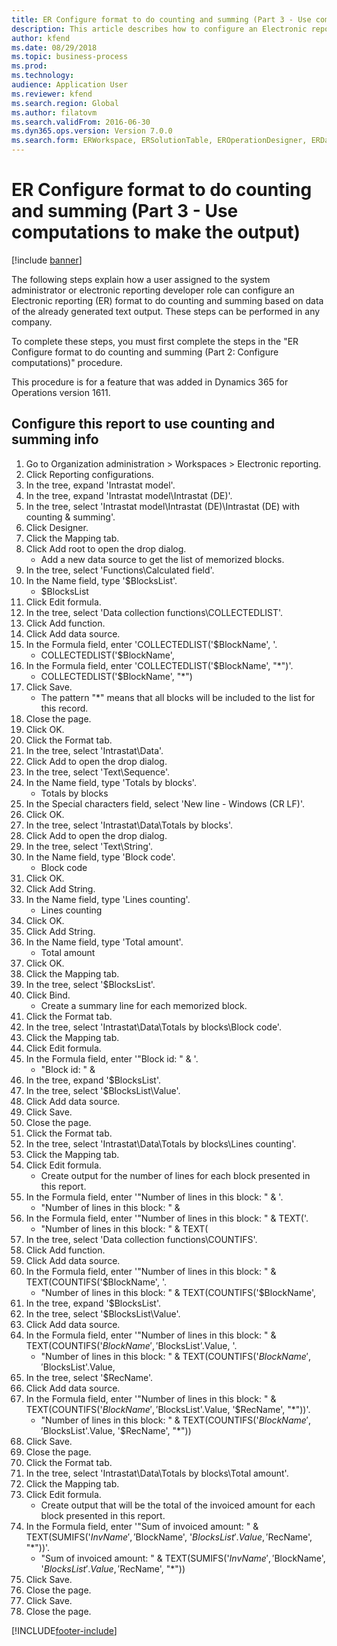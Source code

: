 ```yaml
---
title: ER Configure format to do counting and summing (Part 3 - Use computations to make the output)
description: This article describes how to configure an Electronic reporting format to do counting and summing based on data of the already generated text output. (Part 3)
author: kfend
ms.date: 08/29/2018
ms.topic: business-process
ms.prod: 
ms.technology: 
audience: Application User
ms.reviewer: kfend
ms.search.region: Global
ms.author: filatovm
ms.search.validFrom: 2016-06-30
ms.dyn365.ops.version: Version 7.0.0
ms.search.form: ERWorkspace, ERSolutionTable, EROperationDesigner, ERDataSourceAddDropDialog, ERExpressionDesignerFormula, ERComponentTypeDropDialog
---
```

# ER Configure format to do counting and summing (Part 3 - Use computations to make the output)

[!include [banner](../../includes/banner.md)]

The following steps explain how a user assigned to the system administrator or electronic reporting developer role can configure an Electronic reporting (ER) format to do counting and summing based on data of the already generated text output. These steps can be performed in any company.

To complete these steps, you must first complete the steps in the "ER Configure format to do counting and summing (Part 2: Configure computations)" procedure.

This procedure is for a feature that was added in Dynamics 365 for Operations version 1611.


## Configure this report to use counting and summing info
1. Go to Organization administration > Workspaces > Electronic reporting.
2. Click Reporting configurations.
3. In the tree, expand 'Intrastat model'.
4. In the tree, expand 'Intrastat model\Intrastat (DE)'.
5. In the tree, select 'Intrastat model\Intrastat (DE)\Intrastat (DE) with counting & summing'.
6. Click Designer.
7. Click the Mapping tab.
8. Click Add root to open the drop dialog.
    * Add a new data source to get the list of memorized blocks.  
9. In the tree, select 'Functions\Calculated field'.
10. In the Name field, type '$BlocksList'.
    * $BlocksList  
11. Click Edit formula.
12. In the tree, select 'Data collection functions\COLLECTEDLIST'.
13. Click Add function.
14. Click Add data source.
15. In the Formula field, enter 'COLLECTEDLIST('$BlockName', '.
    * COLLECTEDLIST('$BlockName',  
16. In the Formula field, enter 'COLLECTEDLIST('$BlockName', "*")'.
    * COLLECTEDLIST('$BlockName', "*")  
17. Click Save.
    * The pattern "*" means that all blocks will be included to the list for this record.  
18. Close the page.
19. Click OK.
20. Click the Format tab.
21. In the tree, select 'Intrastat\Data'.
22. Click Add to open the drop dialog.
23. In the tree, select 'Text\Sequence'.
24. In the Name field, type 'Totals by blocks'.
    * Totals by blocks  
25. In the Special characters field, select 'New line - Windows (CR LF)'.
26. Click OK.
27. In the tree, select 'Intrastat\Data\Totals by blocks'.
28. Click Add to open the drop dialog.
29. In the tree, select 'Text\String'.
30. In the Name field, type 'Block code'.
    * Block code  
31. Click OK.
32. Click Add String.
33. In the Name field, type 'Lines counting'.
    * Lines counting  
34. Click OK.
35. Click Add String.
36. In the Name field, type 'Total amount'.
    * Total amount  
37. Click OK.
38. Click the Mapping tab.
39. In the tree, select '$BlocksList'.
40. Click Bind.
    * Create a summary line for each memorized block.  
41. Click the Format tab.
42. In the tree, select 'Intrastat\Data\Totals by blocks\Block code'.
43. Click the Mapping tab.
44. Click Edit formula.
45. In the Formula field, enter '"Block id: " & '.
    * "Block id: " &  
46. In the tree, expand '$BlocksList'.
47. In the tree, select '$BlocksList\Value'.
48. Click Add data source.
49. Click Save.
50. Close the page.
51. Click the Format tab.
52. In the tree, select 'Intrastat\Data\Totals by blocks\Lines counting'.
53. Click the Mapping tab.
54. Click Edit formula.
    * Create output for the number of lines for each block presented in this report.  
55. In the Formula field, enter '"Number of lines in this block: " & '.
    * "Number of lines in this block: " &  
56. In the Formula field, enter '"Number of lines in this block: " & TEXT('.
    * "Number of lines in this block: " & TEXT(  
57. In the tree, select 'Data collection functions\COUNTIFS'.
58. Click Add function.
59. Click Add data source.
60. In the Formula field, enter '"Number of lines in this block: " & TEXT(COUNTIFS('$BlockName', '.
    * "Number of lines in this block: " & TEXT(COUNTIFS('$BlockName',  
61. In the tree, expand '$BlocksList'.
62. In the tree, select '$BlocksList\Value'.
63. Click Add data source.
64. In the Formula field, enter '"Number of lines in this block: " & TEXT(COUNTIFS('$BlockName', '$BlocksList'.Value, '.
    * "Number of lines in this block: " & TEXT(COUNTIFS('$BlockName', '$BlocksList'.Value,  
65. In the tree, select '$RecName'.
66. Click Add data source.
67. In the Formula field, enter '"Number of lines in this block: " & TEXT(COUNTIFS('$BlockName', '$BlocksList'.Value, '$RecName', "*"))'.
    * "Number of lines in this block: " & TEXT(COUNTIFS('$BlockName', '$BlocksList'.Value, '$RecName', "*"))  
68. Click Save.
69. Close the page.
70. Click the Format tab.
71. In the tree, select 'Intrastat\Data\Totals by blocks\Total amount'.
72. Click the Mapping tab.
73. Click Edit formula.
    * Create output that will be the total of the invoiced amount for each block presented in this report.  
74. In the Formula field, enter '"Sum of invoiced amount: " & TEXT(SUMIFS('$InvName', '$BlockName', '$BlocksList'.Value, '$RecName', "*"))'.
    * "Sum of invoiced amount: " & TEXT(SUMIFS('$InvName', '$BlockName', '$BlocksList'.Value, '$RecName', "*"))  
75. Click Save.
76. Close the page.
77. Click Save.
78. Close the page.



[!INCLUDE[footer-include](../../../../includes/footer-banner.md)]
